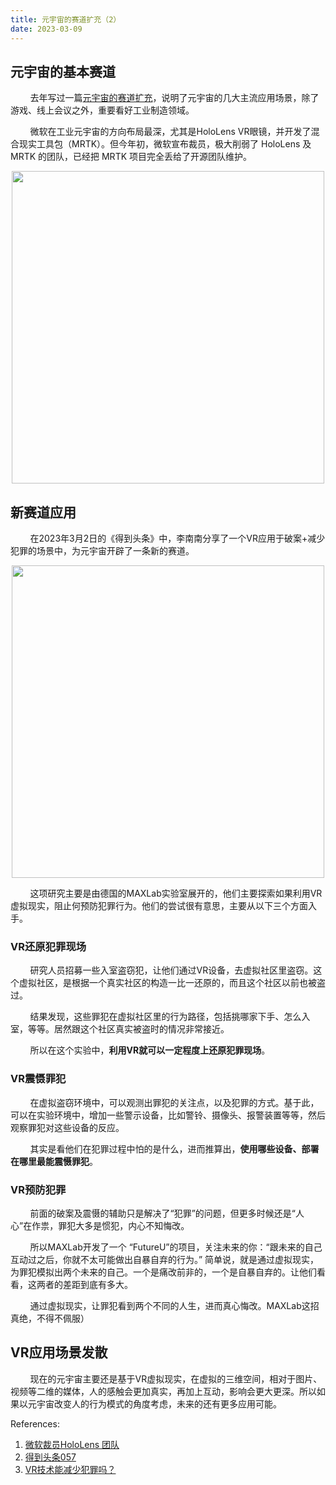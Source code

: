 ```yaml
---
title: 元宇宙的赛道扩充（2）
date: 2023-03-09
---
```


## 元宇宙的基本赛道
&#160; &#160; &#160; &#160;  去年写过一篇[元宇宙的赛道扩充](https://www.jianshu.com/p/fc499b718772)，说明了元宇宙的几大主流应用场景，除了游戏、线上会议之外，重要看好工业制造领域。

&#160; &#160; &#160; &#160;  微软在工业元宇宙的方向布局最深，尤其是HoloLens VR眼镜，并开发了混合现实工具包（MRTK）。但今年初，微软宣布裁员，极大削弱了 HoloLens 及 MRTK 的团队，已经把 MRTK 项目完全丢给了开源团队维护。
<p align="center">
   <img src="https://user-images.githubusercontent.com/89500827/223934511-a260630f-2d56-4433-b26d-cf0c8b91d0e4.png" width=500>
</p>

## 新赛道应用
&#160; &#160; &#160; &#160;  在2023年3月2日的《得到头条》中，李南南分享了一个VR应用于破案+减少犯罪的场景中，为元宇宙开辟了一条新的赛道。

<p align="center">
  <img src="https://user-images.githubusercontent.com/89500827/223941292-11dce6f0-7128-4cfa-ab72-2a190fe9c8a1.png" width=500>
</p>

&#160; &#160; &#160; &#160;  这项研究主要是由德国的MAXLab实验室展开的，他们主要探索如果利用VR虚拟现实，阻止何预防犯罪行为。他们的尝试很有意思，主要从以下三个方面入手。

### VR还原犯罪现场
&#160; &#160; &#160; &#160;  研究人员招募一些入室盗窃犯，让他们通过VR设备，去虚拟社区里盗窃。这个虚拟社区，是根据一个真实社区的构造一比一还原的，而且这个社区以前也被盗过。

&#160; &#160; &#160; &#160;  结果发现，这些罪犯在虚拟社区里的行为路径，包括挑哪家下手、怎么入室，等等。居然跟这个社区真实被盗时的情况非常接近。

&#160; &#160; &#160; &#160;  所以在这个实验中，**利用VR就可以一定程度上还原犯罪现场**。

### VR震慑罪犯
&#160; &#160; &#160; &#160; 在虚拟盗窃环境中，可以观测出罪犯的关注点，以及犯罪的方式。基于此，可以在实验环境中，增加一些警示设备，比如警铃、摄像头、报警装置等等，然后观察罪犯对这些设备的反应。

&#160; &#160; &#160; &#160; 其实是看他们在犯罪过程中怕的是什么，进而推算出，**使用哪些设备、部署在哪里最能震慑罪犯**。

### VR预防犯罪
&#160; &#160; &#160; &#160; 前面的破案及震慑的辅助只是解决了“犯罪”的问题，但更多时候还是“人心”在作祟，罪犯大多是惯犯，内心不知悔改。

&#160; &#160; &#160; &#160; 所以MAXLab开发了一个 “FutureU”的项目，关注未来的你：“跟未来的自己互动过之后，你就不太可能做出自暴自弃的行为。” 简单说，就是通过虚拟现实，为罪犯模拟出两个未来的自己。一个是痛改前非的，一个是自暴自弃的。让他们看看，这两者的差距到底有多大。

&#160; &#160; &#160; &#160; 通过虚拟现实，让罪犯看到两个不同的人生，进而真心悔改。MAXLab这招真绝，不得不佩服）

## VR应用场景发散
&#160; &#160; &#160; &#160;  现在的元宇宙主要还是基于VR虚拟现实，在虚拟的三维空间，相对于图片、视频等二维的媒体，人的感触会更加真实，再加上互动，影响会更大更深。所以如果以元宇宙改变人的行为模式的角度考虑，未来的还有更多应用可能。


References:
1. [微软裁员HoloLens 团队](https://vr.sina.com.cn/news/hot/2023-02-07/doc-imyevtav8732953.shtml)
2. [得到头条057](https://www.dedao.cn/share/course/article?id=xzYo2GPNq4W8VEbBeRJejyRBZbnw0d)
3. [VR技术能减少犯罪吗？ ](https://www.sohu.com/a/637829932_104421)
